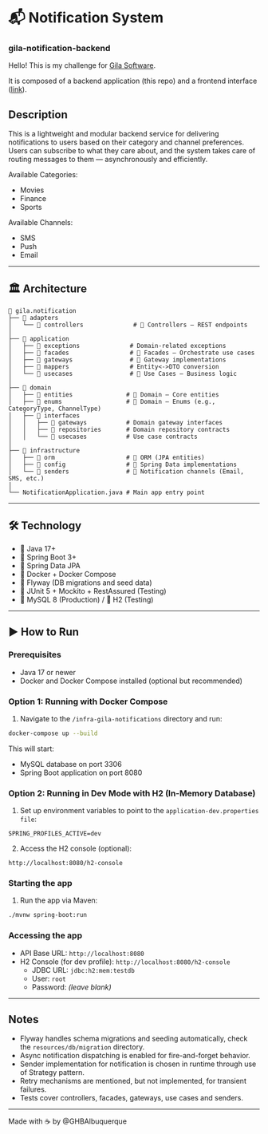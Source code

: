 # 📬 Notification System
### gila-notification-backend

Hello!
This is my challenge for [Gila Software](https://www.gilasoftware.com/).

It is composed of a backend application (this repo) and a frontend interface ([link]()).

## Description

This is a lightweight and modular backend service for delivering notifications to users based on their category and channel preferences. Users can subscribe to what they care about, and the system takes
care of routing messages to them — asynchronously and efficiently.

Available Categories:
- Movies
- Finance
- Sports

Available Channels:
- SMS
- Push
- Email

---

## 🏛️ Architecture

```
📁 gila.notification
├── 📁 adapters
│   └── 📁 controllers              # 🔹 Controllers – REST endpoints
│
├── 📁 application
│   ├── 📁 exceptions              # Domain-related exceptions
│   ├── 📁 facades                 # 🔹 Facades – Orchestrate use cases
│   ├── 📁 gateways                # 🔹 Gateway implementations
│   ├── 📁 mappers                 # Entity<->DTO conversion
│   └── 📁 usecases                # 🔹 Use Cases – Business logic
│
├── 📁 domain
│   ├── 📁 entities               # 🔹 Domain – Core entities
│   ├── 📁 enums                  # 🔹 Domain – Enums (e.g., CategoryType, ChannelType)
│   ├── 📁 interfaces
│   │   ├── 📁 gateways           # Domain gateway interfaces
│   │   ├── 📁 repositories       # Domain repository contracts
│   │   └── 📁 usecases           # Use case contracts
│
├── 📁 infrastructure
│   ├── 📁 orm                    # 🔹 ORM (JPA entities)
│   ├── 📁 config                 # 🔹 Spring Data implementations
│   └── 📁 senders                # 🔹 Notification channels (Email, SMS, etc.)
│
└── NotificationApplication.java # Main app entry point
```

---

## 🛠 Technology

- 🧠 Java 17+
- 🌱 Spring Boot 3+
- 🧰 Spring Data JPA
- 🐳 Docker + Docker Compose
- 🐘 Flyway (DB migrations and seed data)
- 🧪 JUnit 5 + Mockito + RestAssured (Testing)
- 🐬 MySQL 8 (Production) / 🧪 H2 (Testing)

---

## ▶️ How to Run

### Prerequisites

- Java 17 or newer
- Docker and Docker Compose installed (optional but recommended)

### Option 1: Running with Docker Compose

1. Navigate to the `/infra-gila-notifications` directory and run:

```bash
docker-compose up --build
```

This will start:

- MySQL database on port 3306
- Spring Boot application on port 8080

### Option 2: Running in Dev Mode with H2 (In-Memory Database)

1. Set up environment variables to point to the `application-dev.properties file`:

```
SPRING_PROFILES_ACTIVE=dev
```
2. Access the H2 console (optional):
```
http://localhost:8080/h2-console
```
### Starting the app

1. Run the app via Maven:

```bash
./mvnw spring-boot:run
```

### Accessing the app

- API Base URL: `http://localhost:8080`
- H2 Console (for dev profile): `http://localhost:8080/h2-console`
    - JDBC URL: `jdbc:h2:mem:testdb`
    - User: `root`
    - Password: *(leave blank)*

---

## Notes

- Flyway handles schema migrations and seeding automatically, check the `resources/db/migration` directory.
- Async notification dispatching is enabled for fire-and-forget behavior.
- Sender implementation for notification is chosen in runtime through use of Strategy pattern.
- Retry mechanisms are mentioned, but not implemented, for transient failures.
- Tests cover controllers, facades, gateways, use cases and senders.

---

Made with ☕  by @GHBAlbuquerque


